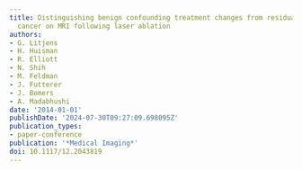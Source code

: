 ```yaml
---
title: Distinguishing benign confounding treatment changes from residual prostate
  cancer on MRI following laser ablation
authors:
- G. Litjens
- H. Huisman
- R. Elliott
- N. Shih
- M. Feldman
- J. Futterer
- J. Bomers
- A. Madabhushi
date: '2014-01-01'
publishDate: '2024-07-30T09:27:09.698095Z'
publication_types:
- paper-conference
publication: '*Medical Imaging*'
doi: 10.1117/12.2043819
---
```

